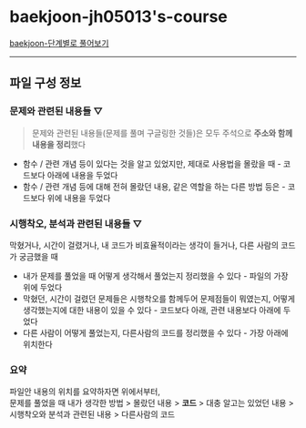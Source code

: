 # baekjoon-jh05013's-course
[baekjoon-단계별로 풀어보기](https://www.acmicpc.net/step)

---

## 파일 구성 정보

### 문제와 관련된 내용들 ▽
>문제와 관련된 내용들(문제를 풀며 구글링한 것들)은 모두 주석으로 **주소와 함께 내용을 정리**했다

* 함수 / 관련 개념 등이 있다는 것을 알고 있었지만, 제대로 사용법을 몰랐을 때 - 코드보다 아래에 내용을 두었다
* 함수 / 관련 개념 등에 대해 전혀 몰랐던 내용, 같은 역할을 하는 다른 방법 등은 - 코드보다 위에 내용을 두었다

### 시행착오, 분석과 관련된 내용들 ▽
막혔거나, 시간이 걸렸거나, 내 코드가 비효율적이라는 생각이 들거나, 다른 사람의 코드가 궁금했을 때

* 내가 문제를 풀었을 때 어떻게 생각해서 풀었는지 정리했을 수 있다 - 파일의 가장 위에 두었다
* 막혔던, 시간이 걸렸던 문제들은 시행착오를 함께두어 문제점들이 뭐였는지, 어떻게 생각했는지에 대한 내용이 있을 수 있다 - 코드보다 아래, 관련 내용보다 아래에 두었다
* 다른 사람이 어떻게 풀었는지, 다른사람의 코드를 정리했을 수 있다 - 가장 아래에 위치한다

### 요약
파일안 내용의 위치를 요약하자면 위에서부터,  
문제를 풀었을 때 내가 생각한 방법 > 
몰랐던 내용 > 
**코드** > 
대충 알고는 있었던 내용 > 
시행착오와 분석과 관련된 내용 > 
다른사람의 코드